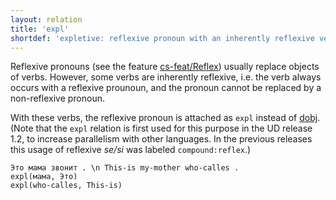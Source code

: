 ```yaml
---
layout: relation
title: 'expl'
shortdef: 'expletive: reflexive pronoun with an inherently reflexive verb'
---
```


Reflexive pronouns (see the feature [cs-feat/Reflex]()) usually replace objects of verbs.
However, some verbs are inherently reflexive, i.e. the verb always occurs with a reflexive
prounoun, and the pronoun cannot be replaced by a non-reflexive pronoun.

With these verbs, the reflexive pronoun is attached as `expl` instead of [dobj]().
(Note that the `expl` relation is first used for this purpose in the UD release 1.2,
to increase parallelism with other languages. In the previous releases this usage of
reflexive _se/si_ was labeled `compound:reflex`.)

~~~ sdparse
Это мама звонит . \n This-is my-mother who-calles .
expl(мама, Это)
expl(who-calles, This-is)
~~~
